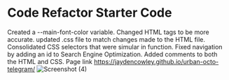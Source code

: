 # Code Refactor Starter Code
Created a --main-font-color variable.
Changed HTML tags to be more accurate.
updated .css file to match changes made to the HTML file.
Consolidated CSS selectors that were simular in function.
Fixed navigation by adding an id to Search Engine Optimization.
Added comments to both the HTML and CSS.
Page link https://jaydencowley.github.io/urban-octo-telegram/
![Screenshot (4)](https://user-images.githubusercontent.com/98612225/159055696-6b2c0947-ff34-4f6d-86bc-a09e0592db79.png)
